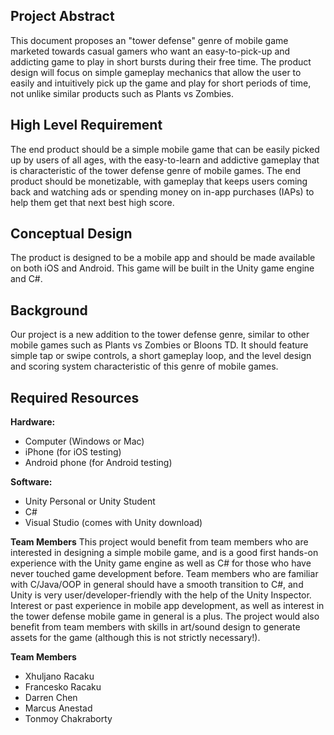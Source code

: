 ## Project Abstract
This document proposes an "tower defense" genre of mobile game marketed towards casual gamers who want an easy-to-pick-up and addicting game to play in short bursts during their free time. The product design will focus on simple gameplay mechanics that allow the user to easily and intuitively pick up the game and play for short periods of time, not unlike similar products such as Plants vs Zombies.

## High Level Requirement
The end product should be a simple mobile game that can be easily picked up by users of all ages, with the easy-to-learn and addictive gameplay that is characteristic of the tower defense genre of mobile games. The end product should be monetizable, with gameplay that keeps users coming back and watching ads or spending money on in-app purchases (IAPs) to help them get that next best high score.

## Conceptual Design
The product is designed to be a mobile app and should be made available on both iOS and Android. This game will be built in the Unity game engine and C#.

## Background
Our project is a new addition to the tower defense genre, similar to other mobile games such as Plants vs Zombies or Bloons TD. It should feature simple tap or swipe controls, a short gameplay loop, and the level design and scoring system characteristic of this genre of mobile games.

## Required Resources
**Hardware:**
- Computer (Windows or Mac)
- iPhone (for iOS testing)
- Android phone (for Android testing)

**Software:**
- Unity Personal or Unity Student
- C#
- Visual Studio (comes with Unity download)

**Team Members**
This project would benefit from team members who are interested in designing a simple mobile game, and is a good first hands-on experience with the Unity game engine as well as C# for those who have never touched game development before. Team members who are familiar with C/Java/OOP in general should have a smooth transition to C#, and Unity is very user/developer-friendly with the help of the Unity Inspector. Interest or past experience in mobile app development, as well as interest in the tower defense mobile game in general is a plus. The project would also benefit from team members with skills in art/sound design to generate assets for the game (although this is not strictly necessary!).

**Team Members**
* Xhuljano Racaku
* Francesko Racaku
* Darren Chen
* Marcus Anestad
* Tonmoy Chakraborty
